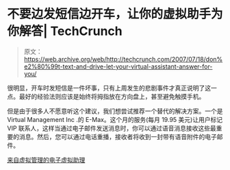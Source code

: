 # 不要边发短信边开车，让你的虚拟助手为你解答| TechCrunch

> 原文：<https://web.archive.org/web/http://techcrunch.com/2007/07/18/don%e2%80%99t-text-and-drive-let-your-virtual-assistant-answer-for-you/>

很明显，开车时发短信是一件坏事，只有上周发生的悲剧事件才真正说明了这一点。最好的经验法则应该是始终将拇指放在方向盘上，甚至避免触摸手机。

但是由于很多人不愿意听这个建议，我们想尝试推荐一个替代的解决方案。一个是 Virtual Management Inc .的 E-Max。这个月的服务(每月 19.95 美元)让用户标记 VIP 联系人，这样当通过电子邮件发送消息时，你可以通过语音消息接收这些最重要的消息。然后，您可以通过电话重播，接收者将收到一封带有语音附件的电子邮件。

[来自虚拟管理的电子虚拟助理](https://web.archive.org/web/20151004135845/http://www.evaforhire.com/)